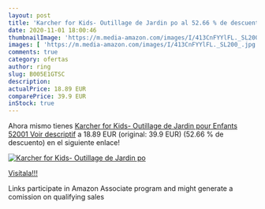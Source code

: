 ```yaml
---
layout: post
title: 'Karcher for Kids- Outillage de Jardin po al 52.66 % de descuento'
date: 2020-11-01 18:00:46
thumbnailImage: 'https://m.media-amazon.com/images/I/413CnFYYlFL._SL200_.jpg'
images: [ 'https://m.media-amazon.com/images/I/413CnFYYlFL._SL200_.jpg' ]
comments: true
category: ofertas
author: ring
slug: B005E1GTSC
description:
actualPrice: 18.89 EUR
comparePrice: 39.9 EUR
inStock: true
---
```


Ahora mismo tienes [Karcher for Kids- Outillage de Jardin pour Enfants  52001  Voir descriptif](https://www.amazon.fr/dp/B005E1GTSC/?tag=tolees0d-21) a 18.89 EUR (original: 39.9 EUR) (52.66 %  de descuento) en el siguiente enlace!

[![Karcher for Kids- Outillage de Jardin po](https://m.media-amazon.com/images/I/413CnFYYlFL._SL200_.jpg)](https://www.amazon.fr/dp/B005E1GTSC/?tag=tolees0d-21)

[Visítala!!!](https://www.amazon.fr/dp/B005E1GTSC/?tag=tolees0d-21)

Links participate in Amazon Associate program and might generate a comission on qualifying sales
